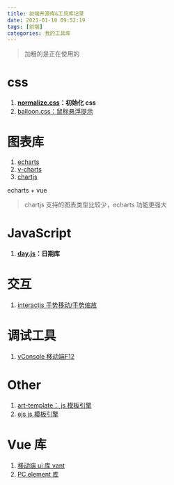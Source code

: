 ```yaml
---
title: 前端开源库&工具库记录
date: 2021-01-10 09:52:19
tags: [前端]
categories: 我的工具库
---
```


>加粗的是正在使用的

# css

1. **[normalize.css](http://necolas.github.io/normalize.css/)：初始化 css**
2. [balloon.css：鼠标悬浮提示](https://kazzkiq.github.io/balloon.css/)


# 图表库

1. [echarts](https://echarts.apache.org/en/index.html)
2. [v-charts](https://v-charts.js.org/#/)
3. [chartjs](https://www.chartjs.org/)

echarts + vue

> chartjs 支持的图表类型比较少，echarts 功能更强大

# JavaScript

1. **[day.js](https://github.com/iamkun/dayjs)：日期库**

# 交互

1. [interactjs 手势移动/手势缩放](https://interactjs.io/)

# 调试工具

1. [vConsole 移动端F12](https://github.com/Tencent/vConsole)


# Other

1. [art-template： js 模板引擎](https://aui.github.io/art-template/zh-cn/)
2. [ejs js 模板引擎](https://ejs.co/)

# Vue 库

1. [移动端 ui 库 vant](https://youzan.github.io/vant/#/en-US/)
2. [PC element 库](https://element.eleme.cn/#/en-US)